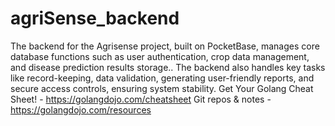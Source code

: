 # agriSense_backend
The backend for the Agrisense project, built on PocketBase, manages core database functions such as user authentication, crop data management, and disease prediction results storage.. The backend also handles key tasks like record-keeping, data validation, generating user-friendly reports, and secure access controls, ensuring system stability.
Get Your Golang Cheat Sheet! - https://golangdojo.com/cheatsheet
Git repos & notes - https://golangdojo.com/resources

